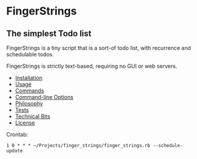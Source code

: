 # FingerStrings
## The simplest Todo list

FingerStrings is a tiny script that is a sort-of todo list, with recurrence and schedulable todos.

FingerStrings is strictly text-based, requiring no GUI or web servers.

 * [Installation](#installation)
 * [Usage](#usage)
 * [Commands](#commands)
 * [Command-line Options](#command-line-options)
 * [Philosophy](#philosophy)
 * [Tests](#tests)
 * [Technical Bits](#technical-bits)
 * [License](#license)


Crontab:
```
1 0 * * * ~/Projects/finger_strings/finger_strings.rb --schedule-update
```
